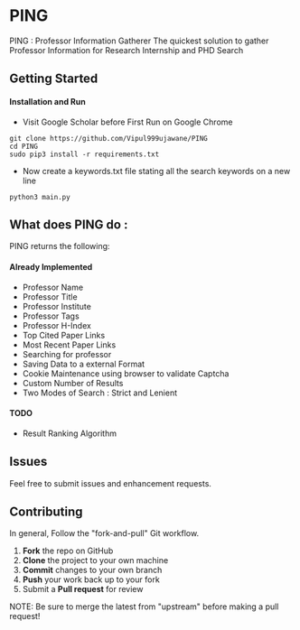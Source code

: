 # PING
PING : Professor Information Gatherer
The quickest solution to gather Professor Information for Research Internship and PHD Search
## Getting Started
#### Installation and Run
* Visit Google Scholar before First Run on Google Chrome
```
git clone https://github.com/Vipul999ujawane/PING
cd PING
sudo pip3 install -r requirements.txt
```
* Now create a keywords.txt file stating all the search keywords on a new line
```
python3 main.py
```
## What does PING do :
PING returns the following:
#### Already Implemented
* Professor Name
* Professor Title
* Professor Institute
* Professor Tags
* Professor H-Index
* Top Cited Paper Links
* Most Recent Paper Links
* Searching for professor
* Saving Data to a external Format
* Cookie Maintenance using browser to validate Captcha
* Custom Number of Results
* Two Modes of Search : Strict and Lenient
#### TODO
* Result Ranking Algorithm

## Issues

Feel free to submit issues and enhancement requests.

## Contributing

In general, Follow the "fork-and-pull" Git workflow.

 1. **Fork** the repo on GitHub
 2. **Clone** the project to your own machine
 3. **Commit** changes to your own branch
 4. **Push** your work back up to your fork
 5. Submit a **Pull request** for review

NOTE: Be sure to merge the latest from "upstream" before making a pull request!

